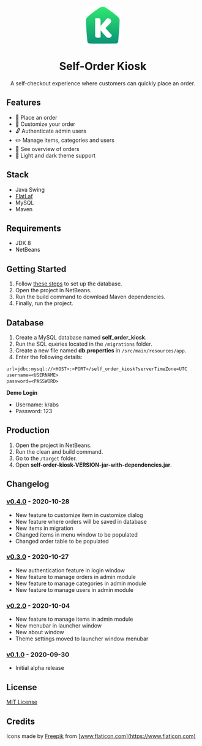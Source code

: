 <p align="center">
  <img src="src/main/resources/app/app-logo-2x.png" width="96" alt="Icon" />
</p>

<h1 align="center">Self-Order Kiosk</h1>

<p align="center">A self-checkout experience where customers can quickly place an order.</p>

## Features

- 🛒 Place an order
- 🔀 Customize your order
- 🔓 Authenticate admin users
- ✏️ Manage items, categories and users
- 📃 See overview of orders
- 🎨 Light and dark theme support

## Stack

- Java Swing
- [FlatLaf](https://www.formdev.com/flatlaf)
- MySQL
- Maven

## Requirements

- JDK 8
- NetBeans

## Getting Started

1. Follow [these steps](#database) to set up the database.
2. Open the project in NetBeans.
3. Run the build command to download Maven dependencies.
4. Finally, run the project.

## Database

1. Create a MySQL database named **self_order_kiosk**.
2. Run the SQL queries located in the `/migrations` folder.
3. Create a new file named **db.properties** in `/src/main/resources/app`.
4. Enter the following details:

```properties
url=jdbc:mysql://<HOST>:<PORT>/self_order_kiosk?serverTimeZone=UTC
username=<USERNAME>
password=<PASSWORD>
```

**Demo Login**

- Username: krabs
- Password: 123

## Production

1. Open the project in NetBeans.
2. Run the clean and build command.
3. Go to the `/target` folder.
4. Open **self-order-kiosk-VERSION-jar-with-dependencies.jar**.

## Changelog

### [v0.4.0] - 2020-10-28

- New feature to customize item in customize dialog
- New feature where orders will be saved in database
- New items in migration
- Changed items in menu window to be populated
- Changed order table to be populated

### [v0.3.0] - 2020-10-27

- New authentication feature in login window
- New feature to manage orders in admin module
- New feature to manage categories in admin module
- New feature to manage users in admin module

### [v0.2.0] - 2020-10-04

- New feature to manage items in admin module
- New menubar in launcher window
- New about window
- Theme settings moved to launcher window menubar

### [v0.1.0] - 2020-09-30

- Initial alpha release

## License

[MIT License](LICENSE)

## Credits

Icons made by [Freepik](https://www.flaticon.com/authors/basic-gradient/gradient) from [www.flaticon.com](https://www.flaticon.com)

[v0.4.0]: https://github.com/nerkarso/self-order-kiosk/releases/tag/v0.4.0
[v0.3.0]: https://github.com/nerkarso/self-order-kiosk/releases/tag/v0.3.0
[v0.2.0]: https://github.com/nerkarso/self-order-kiosk/releases/tag/v0.2.0
[v0.1.0]: https://github.com/nerkarso/self-order-kiosk/releases/tag/v0.1.0
